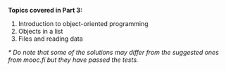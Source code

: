 <b>Topics covered in Part 3: </b>
1. Introduction to object-oriented programming
2. Objects in a list
3. Files and reading data

<i>* Do note that some of the solutions may differ from the suggested ones from mooc.fi but they have passed the tests.</i>
